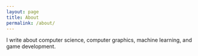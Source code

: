 ```yaml
---
layout: page
title: About
permalink: /about/
---
```


I write about computer science, computer graphics, machine learning, and game development. 